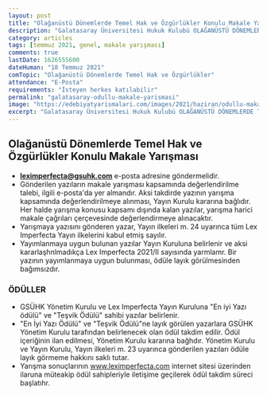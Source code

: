 ```yaml
---
layout: post
title: "Olağanüstü Dönemlerde Temel Hak ve Özgürlükler Konulu Makale Yarışması"
description: "Galatasaray Üniversitesi Hukuk Kulubü OLAĞANÜSTÜ DÖNEMLERDE TEMEL HAK VE ÖZGÜRLÜKLER ödüllü makale yarışması düzenliyor."
category: articles
tags: [temmuz 2021, genel, makale yarışması]
comments: true
lastDate: 1626555600    
dateHuman: "18 Temmuz 2021"
comTopic: "Olağanüstü Dönemlerde Temel Hak ve Özgürlükler"
attendance: "E-Posta"
requirements: "İsteyen herkes katılabilir"
permalink: "galatasaray-odullu-makale-yarismasi"
image: "https://edebiyatyarismalari.com/images/2021/haziran/odullu-makale-yarismasi.jpeg"
excerpt: "Galatasaray Üniversitesi Hukuk Kulubü OLAĞANÜSTÜ DÖNEMLERDE TEMEL HAK VE ÖZGÜRLÜKLER ödüllü makale yarışması düzenliyor."
---
```


## Olağanüstü Dönemlerde Temel Hak ve Özgürlükler Konulu Makale Yarışması
- **leximperfecta@gsuhk.com** e-posta adresine göndermelidir. 
- Gönderilen yazıların makale yarışması kapsamında değerlendirilme talebi, ilgili e-posta'da yer almandır. Aksi takdirde yazının yarışma kapsamında değerlendirilmeye alınması, Yayın Kurulu kararına bağlıdır. Her halde yarışma konusu kapsamı dışında kalan yazılar, yarışma harici makale çağrıları çerçevesinde değerlendirmeye alınacaktır.
- Yarışmaya yazısını gönderen yazar, Yayın ilkeleri m. 24 uyarınca tüm Lex Imperfecta Yayın ilkelerini kabul etmiş sayılır.
- Yayımlanmaya uygun bulunan yazılar Yayın Kuruluna belirlenir ve aksi kararlaşhnlmadıkça Lex Imperfecta 2021/II sayısında yarmlamr. Bir yazının yayımlanmaya uygun bulunması, ödüle layık görülmesinden bağımsızdır.

### ÖDÜLLER 
- GSÜHK Yönetim Kurulu ve Lex Imperfecta Yayın Kuruluna "En iyi Yazı ödülü" ve "Teşvik Ödülü" sahibi yazılar belirlenir.
- "En İyi Yazı Ödülü" ve "Teşvik Ödülü"ne layık görülen yazarlara GSÜHK Yönetim Kurulu tarafından belirlenecek olan ödül takdim edilir. Ödül içeriğinin ilan edilmesi, Yönetim Kurulu kararına bağhdır. Yönetim Kurulu ve Yayın Kurulu, Yayın ilkeleri m. 23 uyarınca gönderilen yazıları ödüle layık görmeme hakkını saklı tutar.
- Yarışma sonuçlarının www.leximperfecta.com internet sitesi üzerinden ilaruna müteakip ödül sahipleriyle iletişime geçilerek ödül takdim süreci başlatıhr. 
